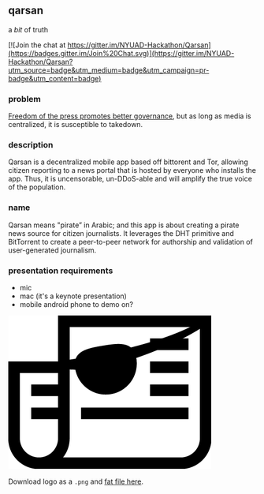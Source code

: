 ## qarsan

a _bit_ of truth

[![Join the chat at https://gitter.im/NYUAD-Hackathon/Qarsan](https://badges.gitter.im/Join%20Chat.svg)](https://gitter.im/NYUAD-Hackathon/Qarsan?utm_source=badge&utm_medium=badge&utm_campaign=pr-badge&utm_content=badge)

### problem

[Freedom of the press promotes better governance](http://www.gsdrc.org/go/display&type=Document&id=3719), but as long as media is centralized, it is susceptible to takedown.

### description
Qarsan is a decentralized mobile app based off bittorent and Tor, allowing citizen reporting to a news portal that is hosted by everyone who installs the app. Thus, it is uncensorable, un-DDoS-able and will amplify the true voice of the population.

### name

Qarsan means "pirate” in Arabic; and this app is about creating a pirate news source for citizen journalists. It leverages the DHT primitive and BitTorrent to create a peer-to-peer network for authorship and validation of user-generated journalism.

### presentation requirements

 * mic
 * mac (it's a keynote presentation)
 * mobile android phone to demo on?


![Arrr Matey](https://raw.githubusercontent.com/NYUAD-Hackathon/Qarsan/master/img/logo.png)

Download logo as a `.png` and [fat file here](https://www.dropbox.com/sh/zq0qj2xuhgxre38/AAB7cbrFnly7WG2eSlp6PJWwa?dl=0).
